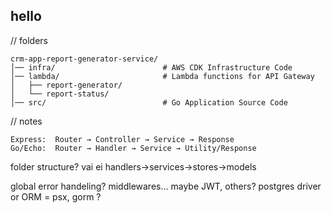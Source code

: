 ## hello

// folders

```
crm-app-report-generator-service/ 
│── infra/                        # AWS CDK Infrastructure Code
│── lambda/                       # Lambda functions for API Gateway
│   ├── report-generator/      
│   └── report-status/        
│── src/                          # Go Application Source Code
```



// notes
```
Express:  Router → Controller → Service → Response
Go/Echo:  Router → Handler → Service → Utility/Response
```

folder structure? vai ei
handlers->services->stores->models

global error handeling?
middlewares... maybe JWT, others?
postgres driver or ORM = psx, gorm ?

